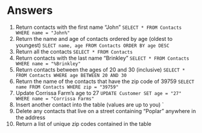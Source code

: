 # Answers
1. Return contacts with the first name “John”
    `SELECT * FROM Contacts WHERE name = "John%"`
2. Return the name and age of contacts ordered by age (oldest to youngest)
    `SLECT name, age FROM Contacts ORDER BY age DESC`
3. Return all the contacts
    `SELECT * FROM Contacts`
4. Return contacts with the last name “Brinkley”
    `SELECT * FROM Contacts WHERE name = "%Brinkley"`
5. Return contacts between the ages of 20 and 30 (inclusive)
    `SELECT * FROM Contacts WHERE age BETWEEN 20 AND 30`
6. Return the name of the contacts that have the zip code of 39759
    `SELECT name FROM Contacts WHERE zip = "39759"`
7. Update Corrissa Farm’s age to 27
    `UPDATE Customer SET age = "27" WHERE name = "Corrissa Farms"`
8. Insert another contact into the table (values are up to you)
    `
9. Delete any contacts that live on a street containing “Poplar” anywhere in the address
10. Return a list of unique zip codes contained in the table
